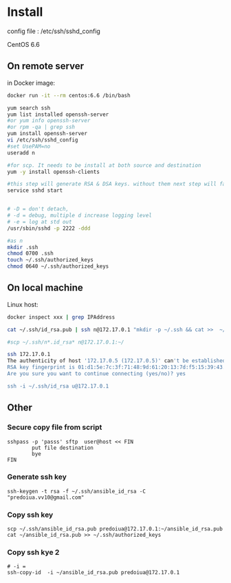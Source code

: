 
# Install

config file : /etc/ssh/sshd_config

CentOS 6.6

## On remote server

in Docker image:

~~~bash
docker run -it --rm centos:6.6 /bin/bash

yum search ssh
yum list installed openssh-server
#or yum info openssh-server
#or rpm -qa | grep ssh
yum install openssh-server
vi /etc/ssh/sshd_config
#set UsePAM=no
useradd n

#for scp. It needs to be install at both source and destination
yum -y install openssh-clients

#this step will generate RSA & DSA keys. without them next step will fail
service sshd start


# -D = don't detach, 
# -d = debug, multiple d increase logging level
# -e = log at std out
/usr/sbin/sshd -p 2222 -ddd

#as n
mkdir .ssh
chmod 0700 .ssh
touch ~/.ssh/authorized_keys
chmod 0640 ~/.ssh/authorized_keys
~~~

## On local machine

Linux host:

~~~bash
docker inspect xxx | grep IPAddress

cat ~/.ssh/id_rsa.pub | ssh n@172.17.0.1 "mkdir -p ~/.ssh && cat >>  ~/.ssh/authorized_keys"

#scp ~/.ssh/n*.id_rsa* n@172.17.0.1:~/

ssh 172.17.0.1
The authenticity of host '172.17.0.5 (172.17.0.5)' can't be established.
RSA key fingerprint is 01:d1:5e:7c:3f:71:48:9d:61:20:13:7d:f5:15:39:43.
Are you sure you want to continue connecting (yes/no)? yes

ssh -i ~/.ssh/id_rsa u@172.17.0.1
~~~

## Other

### Secure copy file from script

~~~
sshpass -p 'passs' sftp  user@host << FIN
        put file destination
        bye
FIN
~~~

### Generate ssh key

~~~
ssh-keygen -t rsa -f ~/.ssh/ansible_id_rsa -C "predoiua.vv10@gmail.com"
~~~

### Copy ssh key

~~~
scp ~/.ssh/ansible_id_rsa.pub predoiua@172.17.0.1:~/ansible_id_rsa.pub
cat ~/ansible_id_rsa.pub >> ~/.ssh/authorized_keys
~~~

### Copy ssh kye 2

~~~
# -i = 
ssh-copy-id  -i ~/ansible_id_rsa.pub predoiua@172.17.0.1
~~~